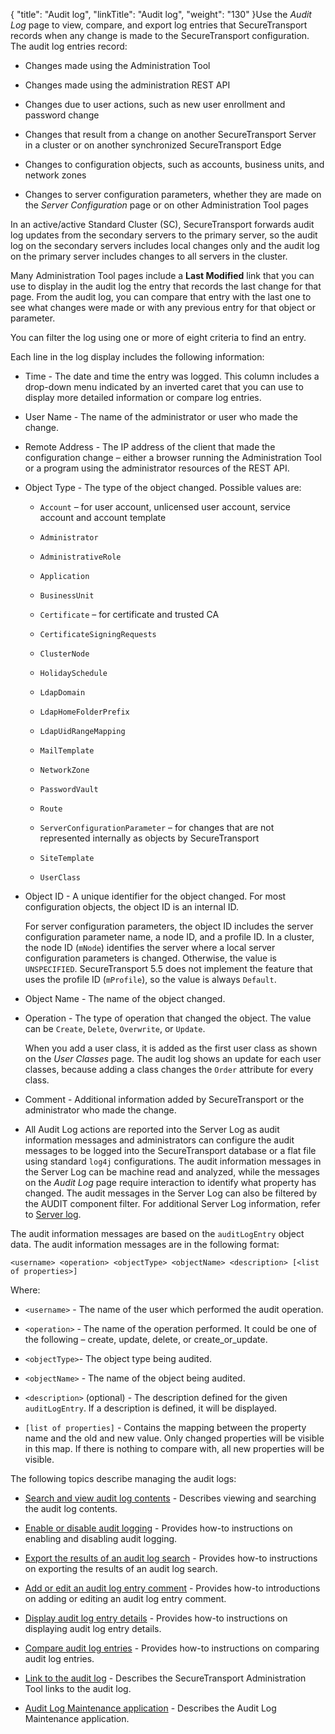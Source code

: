 {
    "title": "Audit log",
    "linkTitle": "Audit log",
    "weight": "130"
}Use the *Audit Log* page to view, compare, and export log entries that SecureTransport records when any change is made to the SecureTransport configuration. The audit log entries record:

-   Changes made using the Administration Tool
-   Changes made using the administration REST API
-   Changes due to user actions, such as new user enrollment and password change
-   Changes that result from a change on another SecureTransport Server in a cluster or on another synchronized SecureTransport Edge
-   Changes to configuration objects, such as accounts, business units, and network zones
-   Changes to server configuration parameters, whether they are made on the *Server Configuration* page or on other Administration Tool pages

In an active/active Standard Cluster (SC), SecureTransport forwards audit log updates from the secondary servers to the primary server, so the audit log on the secondary servers includes local changes only and the audit log on the primary server includes changes to all servers in the cluster.

Many Administration Tool pages include a **Last Modified** link that you can use to display in the audit log the entry that records the last change for that page. From the audit log, you can compare that entry with the last one to see what changes were made or with any previous entry for that object or parameter.

You can filter the log using one or more of eight criteria to find an entry.

Each line in the log display includes the following information:

-   Time - The date and time the entry was logged. This column includes a drop-down menu indicated by an inverted caret that you can use to display more detailed information or compare log entries.
-   User Name - The name of the administrator or user who made the change.
-   Remote Address - The IP address of the client that made the configuration change – either a browser running the Administration Tool or a program using the administrator resources of the REST API.
-   Object Type - The type of the object changed. Possible values are:
    -   `Account` – for user account, unlicensed user account, service account and account template
    -   `Administrator`
    -   `AdministrativeRole`
    -   `Application`
    -   `BusinessUnit`
    -   `Certificate` – for certificate and trusted CA
    -   `CertificateSigningRequests`
    -   `ClusterNode`
    -   `HolidaySchedule`
    -   `LdapDomain`
    -   `LdapHomeFolderPrefix`
    -   `LdapUidRangeMapping`
    -   `MailTemplate`
    -   `NetworkZone`
    -   `PasswordVault`
    -   `Route`
    -   `ServerConfigurationParameter` – for changes that are not represented internally as objects by SecureTransport
    -   `SiteTemplate`
    -   `UserClass`
-   Object ID - A unique identifier for the object changed. For most configuration objects, the object ID is an internal ID.  
    For server configuration parameters, the object ID includes the server configuration parameter name, a node ID, and a profile ID. In a cluster, the node ID (`mNode`) identifies the server where a local server configuration parameters is changed. Otherwise, the value is `UNSPECIFIED`. SecureTransport 5.5 does not implement the feature that uses the profile ID (`mProfile`), so the value is always `Default`.
-   Object Name - The name of the object changed.
-   Operation - The type of operation that changed the object. The value can be `Create`, `Delete`, `Overwrite`, or `Update`.  
    When you add a user class, it is added as the first user class as shown on the *User Classes* page. The audit log shows an update for each user classes, because adding a class changes the `Order` attribute for every class.
-   Comment - Additional information added by SecureTransport or the administrator who made the change.
-   All Audit Log actions are reported into the Server Log as audit information messages and administrators can configure the audit messages to be logged into the SecureTransport database or a flat file using standard `log4j` configurations. The audit information messages in the Server Log can be machine read and analyzed, while the messages on the *Audit Log* page require interaction to identify what property has changed. The audit messages in the Server Log can also be filtered by the AUDIT component filter. For additional Server Log information, refer to [Server log](../t_st_serverlog).

The audit information messages are based on the `auditLogEntry` object data. The audit information messages are in the following format:

`<username> <operation> <objectType> <objectName> <description> [<list of properties>]`

Where:

-   `<username>` - The name of the user which performed the audit operation.
-   `<operation>` - The name of the operation performed. It could be one of the following – create, update, delete, or create\_or\_update.
-   `<objectType>`- The object type being audited.
-   `<objectName>` - The name of the object being audited.
-   `<description>` (optional) - The description defined for the given `auditLogEntry`. If a description is defined, it will be displayed.
-   `[list of properties]` - Contains the mapping between the property name and the old and new value. Only changed properties will be visible in this map. If there is nothing to compare with, all new properties will be visible.

The following topics describe managing the audit logs:

-   [Search and view audit log contents](t_st_search_view_audit_log_contents) - Describes viewing and searching the audit log contents.
-   [Enable or disable audit logging](t_st_enable_disable_audit_logging) - Provides how-to instructions on enabling and disabling audit logging.
-   [Export the results of an audit log search](t_st_export_results_audit_log_search) - Provides how-to instructions on exporting the results of an audit log search.
-   [Add or edit an audit log entry comment](t_st_add_edit_audit_log_entry_comment) - Provides how-to introductions on adding or editing an audit log entry comment.
-   [Display audit log entry details](t_st_display_audit_log_entry_details) - Provides how-to instructions on displaying audit log entry details.
-   [Compare audit log entries](t_st_compare_audit_log_entries) - Provides how-to instructions on comparing audit log entries.
-   [Link to the audit log](t_st_link_to_audit_log) - Describes the SecureTransport Administration Tool links to the audit log.
-   [Audit Log Maintenance application](c_st_audit_log_maintenance_application) - Describes the Audit Log Maintenance application.
